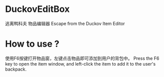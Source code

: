 # DuckovEditBox
逃离鸭科夫 物品编辑器
Escape from the Duckov Item Editor

# How to use ?
使用F6按键打开物品窗，左键点击物品即可添加到用户的背包中。
Press the F6 key to open the item window, and left-click the item to add it to the user's backpack.
